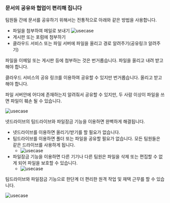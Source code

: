 ### 문서의 공유와 협업이 편리해 집니다

팀원들 간에 문서를 공유하기 위해서는 전통적으로 아래와 같은 방법을 사용합니다.
-	파일을 첨부하여 메일로 보내기 ![usecase](https://raw.githubusercontent.com/bdrive/help/master/support_content/en/usecase/usecase2/Picture1.png)
-	게시판 또는 포럼에 첨부하기
-	클라우드 서비스 또는 파일 서버에 파일을 올리고 경로 알려주기(공유링크 알려주기)

파일을 이메일 또는 게시판 등에 첨부하는 것은 번거롭습니다. 파일을 올리고 내려 받고 해야 합니다.

클라우드 서비스의 공유 링크를 이용하여 공유할 수 있지만 번거롭습니다. 올리고 받고 해야 합니다.

파일 서버안에 어디에 존재하는지 알려줘서 공유할 수 있지만, 두 사람 이상이 파일을 쓰면 파일이 훼손 될 수 있습니다.
 
![usecase](https://raw.githubusercontent.com/bdrive/help/master/support_content/en/usecase/usecase2/Picture2.png)

넷드라이브의 팀드라이브와 파일잠금 기능을 이용하면 완벽하게 해결됩니다.
-	넷드라이브를 이용하면 올리기/받기를 할 필요가 없습니다.
-	팀드라이브를 이용하면 폴더 또는 파일을 공유할 필요가 없습니다. 모든 팀원들은 같은 드라이브를 사용하게 됩니다.  
    - ![usecase](https://raw.githubusercontent.com/bdrive/help/master/support_content/en/usecase/usecase2/Picture3.png)
-	파일잠금 기능을 이용하면 다른 기기나 다른 팀원은 파일을 삭제 또는 편집할 수 없게 되어 파일을 보호할 수 있습니다.  
    - ![usecase](https://raw.githubusercontent.com/bdrive/help/master/support_content/en/usecase/usecase2/Picture4.png)

팀드라이브와 파일잠금 기능으로 한단계 더 편리한 원격 작업 및 재택 근무를 할 수 있습니다.

![usecase](https://raw.githubusercontent.com/bdrive/help/master/support_content/en/usecase/usecase2/Picture5.png)
